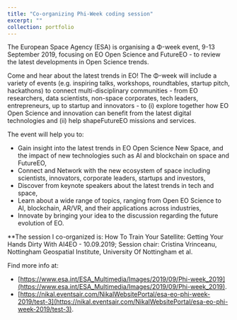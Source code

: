 ```yaml
---
title: "Co-organizing Phi-Week coding session"
excerpt: ""
collection: portfolio
---
```


The European Space Agency (ESA) is organising a Φ-week event, 9-13 September 2019, focusing on EO Open Science and FutureEO - to review the latest developments in Open Science trends.

Come and hear about the latest trends in EO! The Φ-week will include a variety of events (e.g. inspiring talks, workshops, roundtables, startup pitch, hackathons) to connect multi-disciplinary communities - from EO researchers, data scientists, non-space corporates, tech leaders, entrepreneurs, up to startup and innovators - to (i) explore together how EO Open Science and innovation can benefit from the latest digital technologies and (ii) help shapeFutureEO missions and services.

The event will help you to:

- Gain insight into the latest trends in EO Open Science New Space, and the impact of new technologies such as AI and blockchain on space and FutureEO,
- Connect and Network with the new ecosystem of space including scientists, innovators, corporate leaders, startups and investors,
- Discover from keynote speakers about the latest trends in tech and space,
- Learn about a wide range of topics, ranging from Open EO Science to AI, blockchain, AR/VR, and their applications across industries,
- Innovate by bringing your idea to the discussion regarding the future evolution of EO.



**The session I co-organized is: How To Train Your Satellite: Getting Your Hands Dirty With AI4EO - 10.09.2019; Session chair: Cristina Vrinceanu, Nottingham Geospatial Institute, University Of Nottingham et al.


Find more info at:
- [https://www.esa.int/ESA_Multimedia/Images/2019/09/Phi-week_2019](https://www.esa.int/ESA_Multimedia/Images/2019/09/Phi-week_2019).
- [https://nikal.eventsair.com/NikalWebsitePortal/esa-eo-phi-week-2019/test-3](https://nikal.eventsair.com/NikalWebsitePortal/esa-eo-phi-week-2019/test-3).